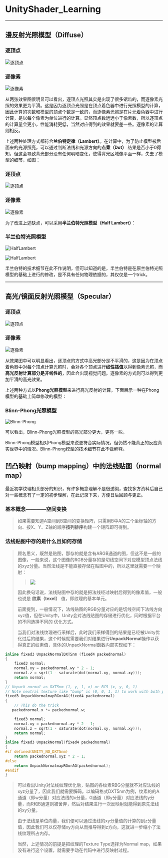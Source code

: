 # UnityShader_Learning
---
## 漫反射光照模型（Diffuse）

### 逐顶点

![逐顶点](RenderingPic/diffuse/DiffuseVertex.jpg)

### 逐像素

![逐像素](RenderingPic/diffuse/DiffusePixel.jpg)

从两张效果图很明显可以看出，逐顶点光照其实是出现了很多锯齿的，而逐像素光照的效果更为平滑。这是因为逐顶点光照是在顶点着色器中进行光照模型的计算，因此计算的次数和模型的顶点个数是一致的，而逐像素光照是在片元着色器中进行计算，是以每个像素为单位进行的计算。显然顶点数远远小于像素数，所以逐顶点的计算量会更小，性能消耗更低，当然对应得到的效果就要差一些。逐像素的计算则相反。

上述两种处理方式都符合**兰伯特定律（Lambert）**。在计算中，为了防止模型被后面来的光源照亮，可以通过判断法线和光源方向的**点乘（Dot）** 结果是否小于0得知，但这会导致背光部分没有任何明暗变化，使得背光区域像平面一样，失去了模型的细节，如图：

### 逐顶点

![逐顶点](RenderingPic/diffuse/DiffuseVertexBack.jpg)

### 逐像素

![逐像素](RenderingPic/diffuse/DiffusePixelBack.jpg)

为了改进上述缺点，可以采用**半兰伯特光照模型（Half Lambert）**：

### 半兰伯特光照模型

![HalfLambert](RenderingPic/diffuse/HalfLambert.jpg)

![HalfLambert](RenderingPic/diffuse/HalfLambertBack.jpg)

半兰伯特的技术细节在此不作说明，但可以知道的是，半兰伯特是在原兰伯特光照模型的基础上进行的修改，是不具有任何物理依据的，其仅仅是一个trick。

---

## 高光/镜面反射光照模型（Specular）

### 逐顶点

![逐顶点](RenderingPic/specular/SpecularVertex.jpg)

### 逐像素

![逐像素](RenderingPic/specular/SpecularPixel.jpg)

从效果图中可以明显看出，逐顶点的方式中高光部分是不平滑的，这是因为在顶点着色器中对每个顶点计算光照时，会对各个顶点进行**线性插值**以得到像素光照，而**高光反射计算部分是非线性的**，因此会出现视觉问题。逐像素的方式则可以得到更加平滑的高光效果。

上述两种方式以**Phong光照模型**来进行高光反射的计算，下面展示一种在Phong模型的基础上简单修改的模型：

### Blinn-Phong光照模型

![Blinn-Phong](RenderingPic/specular/BlinnPhong.jpg)

可以看出，Blinn-Phong光照模型的高光部分更大，更亮一些。

Blinn-Phong模型相对Phong模型来说更符合实际情况，但仍然不能真正的反应真实世界中的情况。Blinn-Phong模型的技术细节在此不做解释。

## 凹凸映射（bump mapping）中的法线贴图（normal map）

最近初学纹理相关部分的知识，有许多概念理解不是很透彻，查找多方资料后自己对一些概念有了一定的初步理解，在此记录下来，方便日后回顾与更正。

### 基本概念————空间变换

> 如果需要知道A空间到B空间的变换矩阵，只需用B中A的三个坐标轴的方向、按X、Y、Z轴的顺序**按列排序**构建一个矩阵即可得到。

### 法线贴图中存的是什么且如何存储

> 顾名思义，既然是贴图，那存的就是含有ARGB通道的图，但这不是一般的图像，一般来说，这个图像的RGB分量存的是切线空间下对应模型顶点法线的xyz分量。当然法线是不能直接存储在贴图中的，所以这里就需要一个映射：
>> ![](MathFormula/1.png)
>
> 因此换句话说，法线贴图中存的就是把法线经过映射后得到的像素值，一般也说是 **纹素（texel）** 值，即纹理的基本单元。
>
> 前面提到，一般情况下，法线贴图的RGB分量对应的是切线空间下法线方向xyz值，但在Unity中，Unity会对法线贴图的存储进行优化，同时根据平台的不同选择不同的 优化方式。
>
> 当我们对法线纹理进行采样后，此时我们采样得到的结果是已经被Unity优化过后的结果，这个时候就需要我们对结果进行**UnpackNormal**操作以获得真正的纹素值，具体的UnpackNormal函数内部实现如下：
>
```C++
inline fixed3 UnpackNormalDXT5nm (fixed4 packednormal)
{
    fixed3 normal;
    normal.xy = packednormal.wy * 2 - 1;
    normal.z = sqrt(1 - saturate(dot(normal.xy, normal.xy)));
    return normal;
}
// Unpack normal as DXT5nm (1, y, 1, x) or BC5 (x, y, 0, 1)
// Note neutral texture like "bump" is (0, 0, 1, 1) to work with both plain RGB normal and DXT5nm/BC5
fixed3 UnpackNormalmapRGorAG(fixed4 packednormal)
{
    // This do the trick
   packednormal.x *= packednormal.w;

    fixed3 normal;
    normal.xy = packednormal.xy * 2 - 1;
    normal.z = sqrt(1 - saturate(dot(normal.xy, normal.xy)));
    return normal;
}
inline fixed3 UnpackNormal(fixed4 packednormal)
{
#if defined(UNITY_NO_DXT5nm)
    return packednormal.xyz * 2 - 1;
#else
    return UnpackNormalmapRGorAG(packednormal);
#endif
}
```
> 可以看出Unity对法线纹理优化后，贴图的各纹素RBG分量就不对应法线的xyz分量了，因此我们就需要解码。以编码格式DXT5nm为例，纹素的的A通道（即w分量）对应法线的x分量，G通道（即y分量）对应法线的y分量，而R和B通道则被舍弃，然后对结果进行一次反映射就能得到原先法线的xy分量。
>
> 由于法线是单位向量，我们便可以通过法线的xy分量值的计算的到z分量值，因此我们可以仅存储xy方向从而推导得到z方向，这就进一步缩小了法线纹理所占内存。
>
> 当然，上述情况的前提是把纹理的Texture Type选择为Normal map，如果没有进行这个设置，就需要手动在代码中进行反映射过程。
